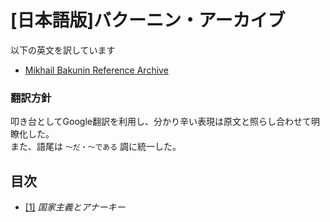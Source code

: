 # [日本語版]バクーニン・アーカイブ

以下の英文を訳しています
- [Mikhail Bakunin Reference Archive](https://www.marxists.org/reference/archive/bakunin/)

### 翻訳方針
叩き台としてGoogle翻訳を利用し、分かり辛い表現は原文と照らし合わせて明瞭化した。\
また、語尾は `〜だ・〜である` 調に統一した。

## 目次
- [[1]](./statism-and-anarchy.md) *国家主義とアナーキー*
